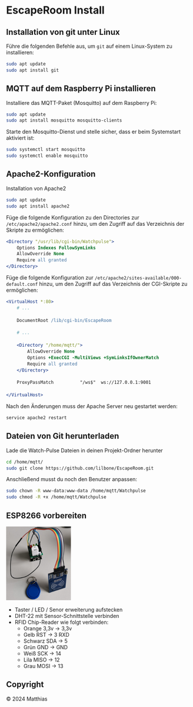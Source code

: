 # EscapeRoom Install

## Installation von git unter Linux

Führe die folgenden Befehle aus, um `git` auf einem Linux-System zu installieren:

```bash
sudo apt update
sudo apt install git
```
## MQTT auf dem Raspberry Pi installieren

Installiere das MQTT-Paket (Mosquitto) auf dem Raspberry Pi:
```bash
sudo apt update
sudo apt install mosquitto mosquitto-clients
```

Starte den Mosquitto-Dienst und stelle sicher, dass er beim Systemstart aktiviert ist:

```bash
sudo systemctl start mosquitto
sudo systemctl enable mosquitto
```

## Apache2-Konfiguration

Installation von Apache2

```bash
sudo apt update
sudo apt install apache2 
```

Füge die folgende Konfiguration zu den Directories zur `/etc/apache2/apache2.conf` hinzu, um den Zugriff auf das Verzeichnis der Skripte zu ermöglichen:

```apache
<Directory "/usr/lib/cgi-bin/Watchpulse">
    Options Indexes FollowSymLinks
    AllowOverride None
    Require all granted
</Directory>
```

Füge die folgende Konfiguration zur `/etc/apache2/sites-available/000-default.conf` hinzu, um den Zugriff auf das Verzeichnis der CGI-Skripte zu ermöglichen:

```apache
<VirtualHost *:80>
    # ...

    DocumentRoot /lib/cgi-bin/EscapeRoom

    # ...

    <Directory "/home/mqtt/">
        AllowOverride None
        Options +ExecCGI -MultiViews +SymLinksIfOwnerMatch
        Require all granted
    </Directory>

    ProxyPassMatch          "/ws$"  ws://127.0.0.1:9001

</VirtualHost>
```

Nach den Änderungen muss der Apache Server neu gestartet werden:

```bash
service apache2 restart
```

## Dateien von Git herunterladen

Lade die Watch-Pulse Dateien in deinen Projekt-Ordner herunter

```bash
cd /home/mqtt/
sudo git clone https://github.com/lilbone/EscapeRoom.git
```

Anschließend musst du noch den Benutzer anpassen:

```bash
sudo chown -R www-data:www-data /home/mqtt/Watchpulse
sudo chmod -R +x /home/mqtt/Watchpulse
```

## ESP8266 vorbereiten

<img src="./EscapeRoom_esp.jpg" alt="ESP8266 Verkabelung" height="200px">

* Taster / LED / Senor erweiterung aufstecken
* DHT-22 mit Sensor-Schnittstelle verbinden
* RFID Chip-Reader wie folgt verbinden:
  * Orange 3,3v   -> 3,3v
  * Gelb RST      -> 3 RXD
  * Schwarz SDA   -> 5
  * Grün GND      -> GND
  * Weiß SCK      -> 14
  * Lila MISO     -> 12
  * Grau MOSI     -> 13

## Copyright

© 2024 Matthias
